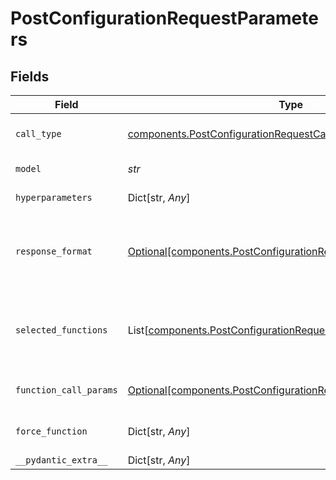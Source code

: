 # PostConfigurationRequestParameters


## Fields

| Field                                                                                                                                    | Type                                                                                                                                     | Required                                                                                                                                 | Description                                                                                                                              |
| ---------------------------------------------------------------------------------------------------------------------------------------- | ---------------------------------------------------------------------------------------------------------------------------------------- | ---------------------------------------------------------------------------------------------------------------------------------------- | ---------------------------------------------------------------------------------------------------------------------------------------- |
| `call_type`                                                                                                                              | [components.PostConfigurationRequestCallType](../../models/components/postconfigurationrequestcalltype.md)                               | :heavy_check_mark:                                                                                                                       | Type of API calling - "chat" or "completion"                                                                                             |
| `model`                                                                                                                                  | *str*                                                                                                                                    | :heavy_check_mark:                                                                                                                       | Model unique name                                                                                                                        |
| `hyperparameters`                                                                                                                        | Dict[str, *Any*]                                                                                                                         | :heavy_minus_sign:                                                                                                                       | Model-specific hyperparameters                                                                                                           |
| `response_format`                                                                                                                        | [Optional[components.PostConfigurationRequestResponseFormat]](../../models/components/postconfigurationrequestresponseformat.md)         | :heavy_minus_sign:                                                                                                                       | Response format for the model with the key "type" and value "text" or "json_object"                                                      |
| `selected_functions`                                                                                                                     | List[[components.PostConfigurationRequestSelectedFunctions](../../models/components/postconfigurationrequestselectedfunctions.md)]       | :heavy_minus_sign:                                                                                                                       | List of functions to be called by the model, refer to OpenAI schema for more details                                                     |
| `function_call_params`                                                                                                                   | [Optional[components.PostConfigurationRequestFunctionCallParams]](../../models/components/postconfigurationrequestfunctioncallparams.md) | :heavy_minus_sign:                                                                                                                       | Function calling mode - "none", "auto" or "force"                                                                                        |
| `force_function`                                                                                                                         | Dict[str, *Any*]                                                                                                                         | :heavy_minus_sign:                                                                                                                       | Force function-specific parameters                                                                                                       |
| `__pydantic_extra__`                                                                                                                     | Dict[str, *Any*]                                                                                                                         | :heavy_minus_sign:                                                                                                                       | N/A                                                                                                                                      |